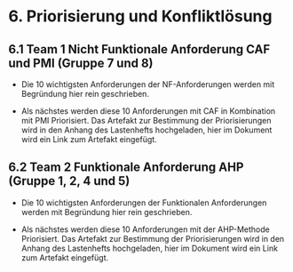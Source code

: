 # 6. Priorisierung und Konfliktlösung

## 6.1 Team 1 Nicht Funktionale Anforderung CAF und PMI (Gruppe 7 und 8)

- Die 10 wichtigsten Anforderungen der NF-Anforderungen werden mit Begründung hier rein geschrieben.

- Als nächstes werden diese 10 Anforderungen mit CAF in Kombination mit PMI Priorisiert. Das Artefakt zur Bestimmung der Priorisierungen wird in den Anhang des Lastenhefts hochgeladen, hier im Dokument wird ein Link zum Artefakt eingefügt. 

## 6.2 Team 2 Funktionale Anforderung AHP (Gruppe 1, 2, 4 und 5)

- Die 10 wichtigsten Anforderungen der Funktionalen Anforderungen werden mit Begründung hier rein geschrieben.

- Als nächstes werden diese 10 Anforderungen mit der AHP-Methode Priorisiert. Das Artefakt zur Bestimmung der Priorisierungen wird in den Anhang des Lastenhefts hochgeladen, hier im Dokument wird ein Link zum Artefakt eingefügt.
